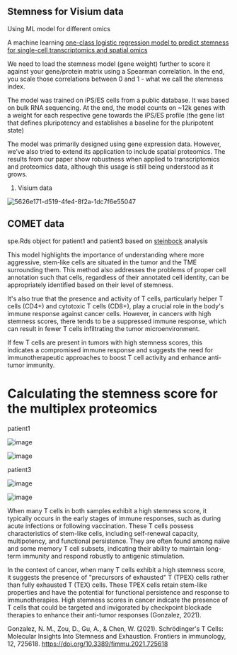 ## Stemness for Visium data

Using ML model for different omics

A machine learning [one-class logistic regression model to predict stemness for single-cell transcriptomics and spatial omics](https://bmcgenomics.biomedcentral.com/articles/10.1186/s12864-023-09722-6)

We need to load the stemness model (gene weight) further to score it against your gene/protein matrix using a Spearman correlation.
In the end, you scale those correlations between 0 and 1 - what we call the stemness index.

The model was trained on iPS/ES cells from a public database. 
It was based on bulk RNA sequencing. At the end, the model counts on ~12k genes with a weight for each respective gene towards the iPS/ES profile 
(the gene list that defines pluripotency and establishes a baseline for the pluripotent state)

The model was primarily designed using gene expression data. However, we’ve also tried to extend its application to include spatial proteomics. 
The results from our paper show robustness when applied to transcriptomics and proteomics data, although this usage is still being understood as it grows.

1. Visium data

![5626e171-d519-4fe4-8f2a-1dc7f6e55047](https://github.com/Elena983/stemness_omics/assets/68946912/eb04f52a-f76d-45d7-8d20-ce9aa2186b0e)

## COMET data

spe.Rds object for patient1 and patient3 based on [steinbock](https://github.com/Elena983/steinbock) analysis

This model highlights the importance of understanding where more aggressive, stem-like cells are situated in the tumor and the TME surrounding them.  This method also addresses the problems of proper cell annotation such that cells, regardless of their annotated cell identity, can be appropriately identified based on their level of stemness.

It's also true that the presence and activity of T cells, particularly helper T cells (CD4+) and cytotoxic T cells (CD8+), play a crucial role in the body's immune response against cancer cells. However, in cancers with high stemness scores, there tends to be a suppressed immune response, which can result in fewer T cells infiltrating the tumor microenvironment.  

If few T cells are present in tumors with high stemness scores, this indicates a compromised immune response and suggests the need for immunotherapeutic approaches to boost T cell activity and enhance anti-tumor immunity.

# Calculating the stemness score for the multiplex proteomics

patient1

![image](https://github.com/Elena983/stemness_omics/assets/68946912/9514add4-92be-4f1f-ab20-ec71c65b2e8d)

![image](https://github.com/Elena983/stemness_omics/assets/68946912/f06ecc2e-d3b6-458d-aa56-18ddeb18260c)

patient3

![image](https://github.com/Elena983/stemness_omics/assets/68946912/9fabd012-f97e-4b30-a397-355bafd3f11d)

![image](https://github.com/Elena983/stemness_omics/assets/68946912/8404d23e-580b-4090-b3f2-69edcd3e62c7)


When many T cells in both samples exhibit a high stemness score, it typically occurs in the early stages of immune responses, such as during acute infections or following vaccination. These T cells possess characteristics of stem-like cells, including self-renewal capacity, multipotency, and functional persistence. They are often found among naïve and some memory T cell subsets, indicating their ability to maintain long-term immunity and respond robustly to antigenic stimulation.

In the context of cancer, when many T cells exhibit a high stemness score, it suggests the presence of "precursors of exhausted" T (TPEX) cells rather than fully exhausted T (TEX) cells. These TPEX cells retain stem-like properties and have the potential for functional persistence and response to immunotherapies. High stemness scores in cancer indicate the presence of T cells that could be targeted and invigorated by checkpoint blockade therapies to enhance their anti-tumor responses (Gonzalez, 2021).


Gonzalez, N. M., Zou, D., Gu, A., & Chen, W. (2021). Schrödinger's T Cells: Molecular Insights Into Stemness and Exhaustion. Frontiers in immunology, 12, 725618. https://doi.org/10.3389/fimmu.2021.725618

